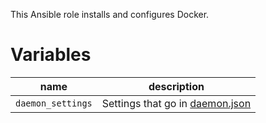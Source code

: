 This Ansible role installs and configures Docker.

# Variables

| name | description |
|------|-------------|
|`daemon_settings`|Settings that go in [daemon.json][1]|

[1]: https://docs.docker.com/engine/reference/commandline/dockerd/#daemon-configuration-file
